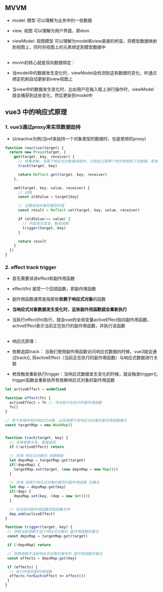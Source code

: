 ## MVVM
* model: 模型 可以理解为业务中的一些数据
* view: 视图 可以理解为用户界面，即dom
* viewModel: 视图模型 可以理解为model和view直接的桥梁，将模型数据映射到视图上，同时将视图上的元素绑定到模型数据中
<br></br>

* mvvm的核心就是双向数据绑定：
* 当model中的数据发生变化时，viewModel会检测到这些数据的变化，听通过绑定机制自动更新到view视图上
* 当view中的数据发生变化时，比如用户在输入框上进行操作时，viewModel就会捕获到这些变化，然后更新到model中

## vue3 中的响应式原理
### 1. vue3通过proxy来实现数据劫持
* 以reactive为例(当ref来劫持一个对象类型的数据时，也是使用的proxy)
```js
function reactive(target) {
  return new Proxy(target, {
    get(target, key, receiver) {
      // 收集依赖，当某个响应式对象被读取时，它就会记录哪个地方使用到了该数据，即依赖
      track(target, key)

      return Reflect.get(target, key, receiver)
    },

    set(target, key, value, receiver) {
      // 旧值
      const oldValue = target[key]

      // 设置劫持对象的属性的值
      const result = Reflect.set(target, key, value, receiver)

      if (oldValue!== value) {
        // 内容发生改变，触发依赖
        trigger(target, key)
      }

      return result
    }
  })
}
```

### 2. effect track trigger
* 首先需要讲讲effect和副作用函数
* effect(fn) 接受一个回调函数，即副作用函数
* 副作用函数通常是指那些**依赖于响应式对象**的函数
* **当响应式对象数据发生变化时，这些副作用函数就会重新执行**
* 当执行effect(fn)执行，就会vue的全局变量activeEffect指向副作用函数，activeEffect表示当前正在执行的副作用函数，并执行该函数
<br></br>

* 响应式原理：
* 依赖追踪track： 当我们使用副作用函数访问响应式数据的时候，vue3就会通过track(), 将activeEffect（当前正在执行的副作用函数）与响应式数据进行关联
* 修改触发重新执行trigger：当响应式数据发生变化的时候，就会触发trigger(), trigger函数会重新执所有依赖响应式对象的副作用函数
```js
let activeEffect = undefined

function effect(fn) {
  activeEffect = fn // 将当前只在执行的副作用函数
  fn()
}

// 用于存储所有的响应式对象，以及依赖于该响应式对象的副作用函数集合
const targetMap = new WeakMap()


function track(target, key) {
  // 没有依赖关系，直接返回
  if (!activeEffect) return

  // 存储 响应式对象的 依赖映射
  let depsMap = targetMap.get(target)
  if(!depsMap) {
    targetMap.set(target, (new depsMap = new Map()))
  }

  // 存储 依赖于响应式对象的属性的副作用函数 的集合
  let dep = depsMap.get(key)
  if(!dep) {
    depsMap.set(key, (dep = new Set()))
  }

  // 将当前的副作用函数添加到集合中
  dep.add(activeEffect)
}

function trigger(target, key) {
 // 获取当前依赖于这个响应式对象的 副作用函数的集合
 const depsMap = targetMap.get(target)

 if (!depsMap) return

 // 获取依赖于当前响应式对象的属性的 副作用函数的集合
 const effects = depsMap.get(key)

 if (effects) {
  // 执行所有的副作用函数
  effects.forEach(effect => effect())
 }
}
```